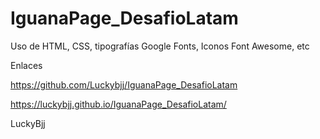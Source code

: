 # IguanaPage_DesafioLatam
Uso de HTML, CSS,  tipografías Google Fonts, Iconos Font Awesome, etc

Enlaces

https://github.com/Luckybjj/IguanaPage_DesafioLatam

https://luckybjj.github.io/IguanaPage_DesafioLatam/

LuckyBjj



